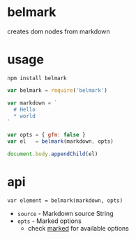# belmark
creates dom nodes from markdown

# usage
`npm install belmark`

```js
var belmark = require('belmark')

var markdown = `
  # Hello
  * world
`

var opts = { gfm: false }
var el   = belmark(markdown, opts)

document.body.appendChild(el)
```

# api

`var element = belmark(markdown, opts)`

* `source` - Markdown source String
* `opts` - Marked options
  * check [marked](https://www.npmjs.com/package/marked) for available options
